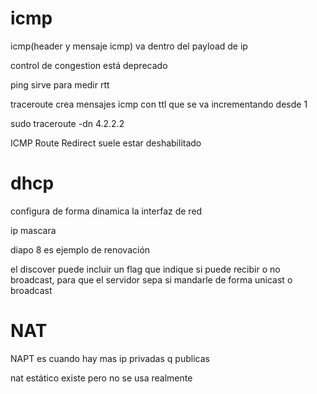 

# icmp

icmp(header y mensaje icmp) va dentro del payload de ip

control de congestion está deprecado


ping sirve para medir rtt


traceroute crea mensajes icmp con ttl que se va incrementando desde 1 

sudo traceroute -dn 4.2.2.2


ICMP Route Redirect suele estar deshabilitado




# dhcp
configura de forma dinamica la interfaz de red

ip
mascara

diapo 8 es ejemplo de renovación

el discover puede incluir un flag que indique si puede recibir o no broadcast, para que el servidor sepa si mandarle de forma unicast o broadcast






# NAT

NAPT es cuando hay mas ip privadas q publicas

nat estático existe pero no se usa realmente



